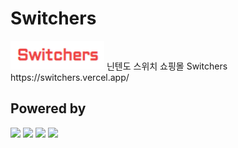 # Switchers

<img src="./img/logo.png" width="150" />  
닌텐도 스위치 쇼핑몰 Switchers  
https://switchers.vercel.app/

## Powered by

<img src="https://img.shields.io/badge/Next.js-000000?style=for-the-badge&logo=nextdotjs&logoColor=white" />  
<img src="https://img.shields.io/badge/typescript-%23007ACC.svg?style=for-the-badge&logo=typescript&logoColor=white" />  
<img src="https://img.shields.io/badge/tailwindcss-%2338B2AC.svg?style=for-the-badge&logo=tailwind-css&logoColor=white" />  
<img src="https://img.shields.io/badge/mongodb-47A248?style=for-the-badge&logo=mongodb&logoColor=white" />
